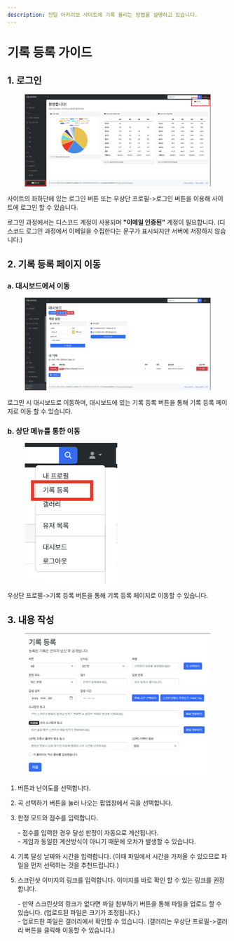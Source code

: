 ```yaml
---
description: 전일 아카이브 사이트에 기록 올리는 방법을 설명하고 있습니다.
---
```


# 기록 등록 가이드

## 1. 로그인

<figure><img src="../.gitbook/assets/image (9).png" alt=""><figcaption></figcaption></figure>

사이트의 좌하단에 있는 로그인 버튼 또는 우상단 프로필->로그인 버튼을 이용해 사이트에 로그인 할 수 있습니다.

로그인 과정에서는 디스코드 계정이 사용되며 **"이메일 인증된"** 계정이 필요합니다. (디스코드 로그인 과정에서 이메일을 수집한다는 문구가 표시되지만 서버에 저장하지 않습니다.)

## 2. 기록 등록 페이지 이동

### a. 대시보드에서 이동

<figure><img src="../.gitbook/assets/image (10).png" alt=""><figcaption></figcaption></figure>

로그인 시 대시보드로 이동하며, 대시보드에 있는 기록 등록 버튼을 통해 기록 등록 페이지로 이동 할 수 있습니다.

### b. 상단 메뉴를 통한 이동

<figure><img src="../.gitbook/assets/image (11).png" alt=""><figcaption></figcaption></figure>

우상단 프로필->기록 등록 버튼을 통해 기록 등록 페이지로 이동할 수 있습니다.

## 3. 내용 작성

<figure><img src="../.gitbook/assets/image (13).png" alt=""><figcaption></figcaption></figure>

1. 버튼과 난이도를 선택합니다.
2. 곡 선택하기 버튼을 눌러 나오는 팝업창에서 곡을 선택합니다.
3. 판정 모드와 점수를 입력합니다.

    \- 점수를 입력한 경우 달성 판정이 자동으로 계산됩니다.\
    \- 게임과 동일한 계산방식이 아니기 때문에 오차가 발생할 수 있습니다.

4. 기록 달성 날짜와 시간을 입력합니다. (이때 파일에서 시간을 가져올 수 있으므로 파일을 먼저 선택하는 것을 추천드립니다.)
5. 스크린샷 이미지의 링크를 입력합니다. 이미지를 바로 확인 할 수 있는 링크를 권장합니다.

    \- 만약 스크린샷의 링크가 없다면 파일 첨부하기 버튼을 통해 파일을 업로드 할 수 있습니다. (업로드된 파일은 크기가 조정됩니다.)\
    \- 업로드한 파일은 갤러리에서 확인할 수 있습니다. (갤러리는 우상단 프로필->갤러리 버튼을 클릭해 이동할 수 있습니다.)
